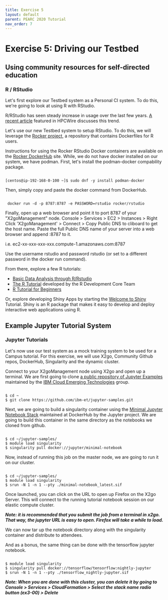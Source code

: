 ```yaml
---
title: Exercise 5
layout: default
parent: PEARC 2020 Tutorial
nav_order: 7
---
```



# Exercise 5: Driving our Testbed
## Using community resources for self-directed education
### R / RStudio

Let's first explore our Testbed system as a Personal CI system. To do this, we're going to look at using R with RStudio.

R/RStudio has seen steady increase in usage over the last few years. [A recent article](https://careers.hpcwire.com/2020/07/10/left-for-dead-r-surges-again/) featured in HPCWire discusses this trend.

Let's use our new Testbed system to setup RStudio. 
To do this, we will leverage the [Rocker project](https://github.com/rocker-org/rocker), a repository that contains Dockerfiles for R users.

Instructions for using the Rocker RStudio Docker containers are available on the [Rocker DockerHub](https://hub.docker.com/r/rocker/rstudio) site.
While, we do not have docker installed on our system, we have podman. First, let's install the podman-docker compability package.

~~~

[centos@ip-192-168-0-100 ~]$ sudo dnf -y install podman-docker

~~~

Then, simply copy and paste the docker command from DockerHub.

~~~

 docker run -d -p 8787:8787 -e PASSWORD=rstudio rocker/rstudio

~~~

Finally, open up a web browser and point it to port 8787 of your "X2goManagement" node. Console > Services > EC2 > Instances > Right Click 'X2goManagement' > Connect > Copy Public DNS to cliboard to get the host name. Paste the full Public DNS name of your server into a web browser and append :8787 to it.

i.e. ec2-xx-xxx-xxx-xxx.compute-1.amazonaws.com:8787 

Use the username rstudio and password rstudio (or set to a different password in the docker run command). 

From there, explore a few R tutorials:

* [Basic Data Analysis through R/Rstudio](http://web.cs.ucla.edu/~gulzar/rstudio/basic-tutorial.html)
* [The R Tutorial](https://www.tutorialspoint.com/r/index.htm) developed by the R Development Core Team 
* [R Tutorial for Beginners](https://www.guru99.com/r-tutorial.html)

Or, explore developing Shiny Apps by starting the [Welcome to Shiny](https://shiny.rstudio.com/tutorial/written-tutorial/lesson1/) Tutorial. 
Shiny is an R package that makes it easy to develop and deploy interactive web applications using R.



## Example Jupyter Tutorial System
### Jupyter Tutorials

Let's now use our test system as a mock training system to be used for a Campus tutorial. 
For this exercise, we will use X2go, Community Github repos, DockerHub, Singularity and the dynamic cluster.

Connect to your X2goManagement node using X2go and open up a terminal. We are first going to clone [a public repository of Jupyter Examples](https://github.com/ibm-et/jupyter-samples) maintained by the [IBM Cloud Emerging Technologies](https://github.com/ibm-et) group.

~~~

$ cd ~
$ git clone https://github.com/ibm-et/jupyter-samples.git

~~~

Next, we are going to build a singularity container using the [Minimal Jupyter Notebook Stack](https://hub.docker.com/r/jupyter/minimal-notebook/) maintained
at DockerHub by the Jupyter project. We are going to build this container in the same directory as the notebooks we cloned from github.

~~~

$ cd ~/jupyter-samples/
$ module load singularity
$ singularity pull docker://jupyter/minimal-notebook

~~~

Now, instead of running this job on the master node, we are going to run it on our cluster.

~~~

$ cd ~/jupyter-samples/
$ module load singularity
$ srun -N 1 -n 1 --pty ./minimal-notebook_latest.sif 

~~~

Once launched, you can click on the URL to open up Firefox on the X2go Server. This will connect to the running tutorial notebook session on our elastic compute cluster.

***Note: it is recommended that you submit the job from a terminal in x2go. That way, the jupyter URL is easy to open. Firefox will take a while to load.***

We can now tar up the notebook directory along with the singularity container and distribute to attendees. 

And as a bonus, the same thing can be done with the tensorflow jupyter notebook.

~~~

$ module load singularity
$ singularity pull docker://tensorflow/tensorflow:nightly-jupyter
$ srun -N 1 -n 1 --pty ./tensorflow_nightly-jupyter.sif

~~~
***Note: When you are done with this cluster, you can delete it by going to Console > Services > CloudFormation > Select the stack name radio button (ex3-00) > Delete***


